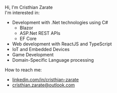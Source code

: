 <!---
cristhian-zarate/cristhian-zarate is a ✨ special ✨ repository because its `README.md` (this file) appears on your GitHub profile.
You can click the Preview link to take a look at your changes.
--->

Hi, I'm Cristhian Zarate\
I'm interested in:
  * Development with .Net technologies using C#
    * Blazor
    * ASP.Net REST APIs
    * EF Core
  * Web development with ReactJS and TypeScript
  * IoT and Embedded Devices
  * Game Development
  * Domain-Specific Language processing

How to reach me:
* [linkedin.com/in/cristhian-zarate](https://www.linkedin.com/in/cristhian-zarate/)
* [cristhian.zarate@outlook.com](mailto:cristhian.zarate@outlook.com)
